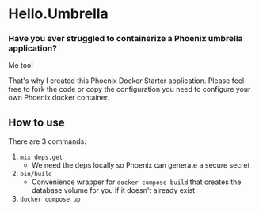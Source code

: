 # Hello.Umbrella

### Have you ever struggled to containerize a Phoenix umbrella application?

Me too!

That's why I created this Phoenix Docker Starter application. Please feel free to fork the code or copy the configuration you need to configure your own Phoenix docker container.

## How to use

There are 3 commands:

1. `mix deps.get`
   - We need the deps locally so Phoenix can generate a secure secret
1. `bin/build`
   - Convenience wrapper for `docker compose build` that creates the database volume for you if it doesn't already exist
1. `docker compose up`
